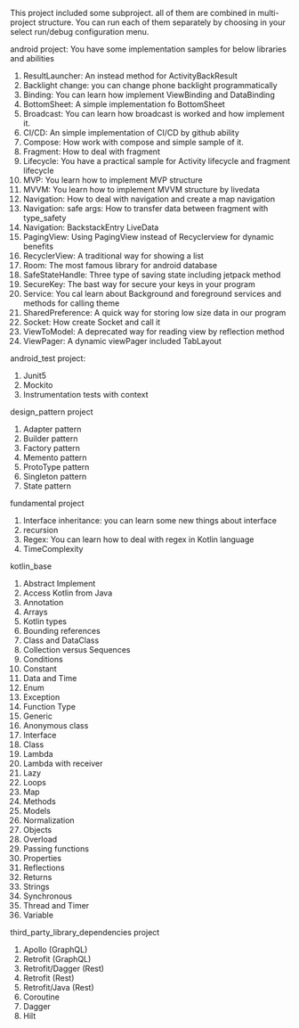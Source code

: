 This project included some subproject. all of them are combined in multi-project structure.
You can run each of them separately by choosing in your select run/debug configuration menu.   

android project:
You have some implementation samples for below libraries and abilities
1) ResultLauncher: An instead method for ActivityBackResult 
2) Backlight change: you can change phone backlight programmatically
3) Binding: You can learn how implement ViewBinding and DataBinding
4) BottomSheet: A simple implementation fo BottomSheet
5) Broadcast: You can learn how broadcast is worked and how implement it.
6) CI/CD: An simple implementation of CI/CD by github ability
7) Compose: How work with compose and simple sample of it.
8) Fragment: How to deal with fragment
9) Lifecycle: You have a practical sample for Activity lifecycle and fragment lifecycle
10) MVP: You learn how to implement MVP structure
11) MVVM: You learn how to implement MVVM structure by livedata
12) Navigation: How to deal with navigation and create a map navigation
13) Navigation: safe args: How to transfer data between fragment with type_safety
14) Navigation: BackstackEntry LiveData
15) PagingView: Using PagingView instead of Recyclerview for dynamic benefits
16) RecyclerView: A traditional way for showing a list
17) Room: The most famous library for android database
18) SafeStateHandle: Three type of saving state including jetpack method
19) SecureKey: The bast way for secure your keys in your program
20) Service: You cal learn about Background and foreground services and methods for calling theme
21) SharedPreference: A quick way for storing low size data in our program
22) Socket: How create Socket and call it
23) ViewToModel: A deprecated way for reading view by reflection method
24) ViewPager: A dynamic viewPager included TabLayout

android_test project:
1) Junit5
2) Mockito
3) Instrumentation tests with context

design_pattern project
1) Adapter pattern
2) Builder pattern
3) Factory pattern
4) Memento pattern
5) ProtoType pattern
6) Singleton pattern
7) State pattern

fundamental project
1) Interface inheritance: you can learn some new things about interface
2) recursion
3) Regex: You can learn how to deal with regex in Kotlin language
4) TimeComplexity

kotlin_base 
1) Abstract Implement
2) Access Kotlin from Java
3) Annotation
4) Arrays
5) Kotlin types
6) Bounding references
7) Class and DataClass
8) Collection versus Sequences
9) Conditions
10) Constant
11) Data and Time
12) Enum
13) Exception
14) Function Type
15) Generic
16) Anonymous class
17) Interface
18) Class
19) Lambda
20) Lambda with receiver
21) Lazy
22) Loops
23) Map
24) Methods
25) Models
26) Normalization
27) Objects
28) Overload
29) Passing functions
30) Properties
31) Reflections
32) Returns
33) Strings
34) Synchronous
35) Thread and Timer
36) Variable

third_party_library_dependencies project
1) Apollo (GraphQL)
2) Retrofit (GraphQL)
3) Retrofit/Dagger (Rest)
4) Retrofit (Rest)
5) Retrofit/Java (Rest)
6) Coroutine
7) Dagger
8) Hilt